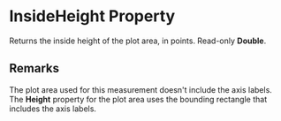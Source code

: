 
# InsideHeight Property

Returns the inside height of the plot area, in points. Read-only  **Double**.


## Remarks

The plot area used for this measurement doesn't include the axis labels. The  **Height** property for the plot area uses the bounding rectangle that includes the axis labels.

